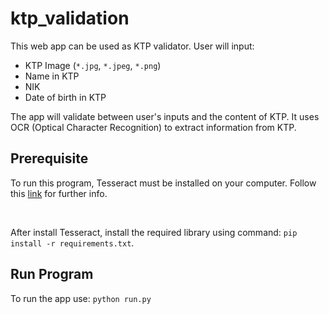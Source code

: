 # ktp_validation

This web app can be used as KTP validator. User will input:
* KTP Image (`*.jpg`, `*.jpeg`, `*.png`)
* Name in KTP
* NIK
* Date of birth in KTP

The app will validate between user's inputs and the content of KTP. It uses OCR (Optical Character Recognition) to extract information from KTP.

## Prerequisite
To run this program, Tesseract must be installed on your computer. Follow this [link](https://github.com/tesseract-ocr/tesseract/wiki) for further info.

<br>

After install Tesseract, install the required library using command: 
`pip install -r requirements.txt`.

## Run Program
To run the app use:
`python run.py`